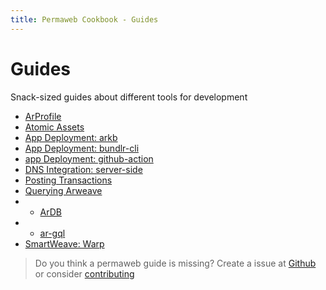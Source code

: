 ```yaml
---
title: Permaweb Cookbook - Guides
---
```


# Guides

Snack-sized guides about different tools for development

- [ArProfile](arprofile.md)
- [Atomic Assets](atomic-assets/intro.md)
- [App Deployment: arkb](deployment/arkb.md)
- [App Deployment: bundlr-cli](deployment/bundlr-cli.md)
- [app Deployment: github-action](deployment/github-action.md)
- [DNS Integration: server-side](dns-integration/server-side.md)
- [Posting Transactions](posting-transactions/README.md)
- [Querying Arweave](querying-arweave/queryingArweave.md)
- - [ArDB](querying-arweave/ardb.md)
- - [ar-gql](querying-arweave/ar-gql.md)
- [SmartWeave: Warp](smartweave/warp/README.md)


> Do you think a permaweb guide is missing? Create a issue at [Github](https://github.com/twilson63/permaweb-cookbook/issues) or consider [contributing](../getting-started/contributing.md) 